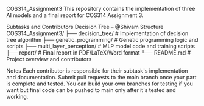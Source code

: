 COS314_Assignment3
This repository contains the implementation of three AI models and a final report for COS314 Assignment 3.

Subtasks and Contributors
Decision Tree – @Shivam
Structure
COS314_Assignment3/ ├── decision_tree/ # Implementation of decision tree algorithm ├── genetic_programming/ # Genetic programming logic and scripts ├── multi_layer_perception/ # MLP model code and training scripts ├── report/ # Final report in PDF/LaTeX/Word format └── README.md # Project overview and contributors

Notes
Each contributor is responsible for their subtask's implementation and documentation.
Submit pull requests to the main branch once your part is complete and tested.
You can build your own branches for testing if you want but final code can be pushed to main only after it's tested and working.
